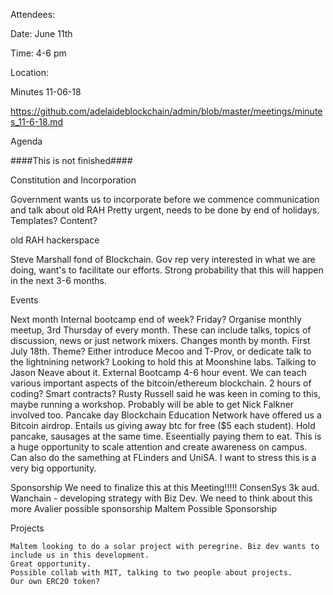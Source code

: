 

Attendees: 

Date: June 11th

Time: 4-6 pm

Location: 

Minutes 11-06-18

https://github.com/adelaideblockchain/admin/blob/master/meetings/minutes_11-6-18.md

Agenda

####This is not finished####

Constitution and Incorporation
  
  Government wants us to incorporate before we commence communication and talk about old RAH
  Pretty urgent, needs to be done by end of holidays.
  Templates?
  Content?
  

old RAH hackerspace

  Steve Marshall fond of Blockchain.
  Gov rep very interested in what we are doing, want's to facilitate our efforts.
  Strong probability that this will happen in the next 3-6 months. 
  
Events

Next month
  Internal bootcamp end of week? Friday?
  Organise monthly meetup, 3rd Thursday of every month.
  These can include talks, topics of discussion, news or just network mixers. Changes month by month.
  First July 18th.
    Theme? Either introduce Mecoo and T-Prov, or dedicate talk to the lightnining network?
    Looking to hold this at Moonshine labs. Talking to Jason Neave about it.
  External Bootcamp
    4-6 hour event.
    We can teach various important aspects of the bitcoin/ethereum blockchain.
    2 hours of coding? Smart contracts?
    Rusty Russell said he was keen in coming to this, maybe running a workshop.
    Probably will be able to get Nick Falkner involved too. 
  Pancake day
    Blockchain Education Network have offered us a Bitcoin airdrop. 
    Entails us giving away btc for free ($5 each student). 
    Hold pancake, sausages at the same time.
    Eseentially paying them to eat. This is a huge opportunity to scale attention and create awareness on campus.
    Can also do the samething at FLinders and UniSA.
    I want to stress this is a very big opportunity.
    
  Sponsorship
    We need to finalize this at this Meeting!!!!!
    ConsenSys 3k aud.
    Wanchain - developing strategy with Biz Dev. We need to think about this more
    Avalier possible sponsorship
    Maltem Possible Sponsorship
    
  Projects
  
    Maltem looking to do a solar project with peregrine. Biz dev wants to include us in this development. 
    Great opportunity.
    Possible collab with MIT, talking to two people about projects. 
    Our own ERC20 token?
    
  


